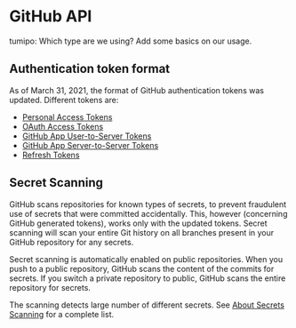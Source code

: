 # GitHub API

tumipo: Which type are we using? Add some basics on our usage.

## Authentication token format

As of March 31, 2021, the format of GitHub authentication tokens was updated. Different tokens are:

- [Personal Access Tokens](https://docs.github.com/en/github/authenticating-to-github/creating-a-personal-access-token)
- [OAuth Access Tokens](https://docs.github.com/en/developers/apps/authorizing-oauth-apps)
- [GitHub App User-to-Server Tokens](https://docs.github.com/en/developers/apps/identifying-and-authorizing-users-for-github-apps)
- [GitHub App Server-to-Server Tokens](https://docs.github.com/en/developers/apps/authenticating-with-github-apps#authenticating-as-an-installation)
- [Refresh Tokens](https://docs.github.com/en/developers/apps/refreshing-user-to-server-access-tokens)

## Secret Scanning

GitHub scans repositories for known types of secrets, to prevent fraudulent use of secrets that were committed accidentally. This, however (concerning GitHub generated tokens), works only with the updated tokens. Secret scanning will scan your entire Git history on all branches present in your GitHub repository for any secrets.

Secret scanning is automatically enabled on public repositories. When you push to a public repository, GitHub scans the content of the commits for secrets. If you switch a private repository to public, GitHub scans the entire repository for secrets.

The scanning detects large number of different secrets. See [About Secrets Scanning](https://docs.github.com/en/code-security/secret-scanning/about-secret-scanning) for a complete list.
